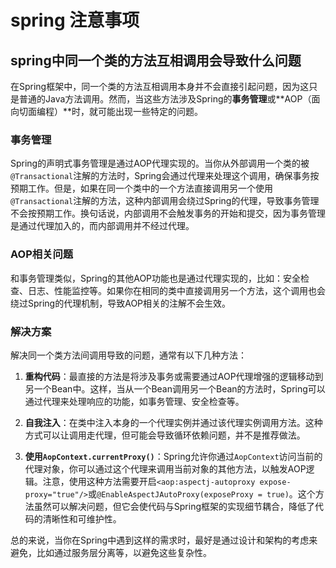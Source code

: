 # spring 注意事项

## spring中同一个类的方法互相调用会导致什么问题

在Spring框架中，同一个类的方法互相调用本身并不会直接引起问题，因为这只是普通的Java方法调用。然而，当这些方法涉及Spring的**事务管理**或**AOP（面向切面编程）**时，就可能出现一些特定的问题。

### 事务管理

Spring的声明式事务管理是通过AOP代理实现的。当你从外部调用一个类的被`@Transactional`注解的方法时，Spring会通过代理来处理这个调用，确保事务按预期工作。但是，如果在同一个类中的一个方法直接调用另一个使用`@Transactional`注解的方法，这种内部调用会绕过Spring的代理，导致事务管理不会按预期工作。换句话说，内部调用不会触发事务的开始和提交，因为事务管理是通过代理加入的，而内部调用并不经过代理。

### AOP相关问题

和事务管理类似，Spring的其他AOP功能也是通过代理实现的，比如：安全检查、日志、性能监控等。如果你在相同的类中直接调用另一个方法，这个调用也会绕过Spring的代理机制，导致AOP相关的注解不会生效。

### 解决方案

解决同一个类方法间调用导致的问题，通常有以下几种方法：

1. **重构代码**：最直接的方法是将涉及事务或需要通过AOP代理增强的逻辑移动到另一个Bean中。这样，当从一个Bean调用另一个Bean的方法时，Spring可以通过代理来处理响应的功能，如事务管理、安全检查等。

2. **自我注入**：在类中注入本身的一个代理实例并通过该代理实例调用方法。这种方式可以让调用走代理，但可能会导致循环依赖问题，并不是推荐做法。

3. **使用`AopContext.currentProxy()`**：Spring允许你通过`AopContext`访问当前的代理对象，你可以通过这个代理来调用当前对象的其他方法，以触发AOP逻辑。注意，使用这种方法需要开启`<aop:aspectj-autoproxy expose-proxy="true"/>`或`@EnableAspectJAutoProxy(exposeProxy = true)`。这个方法虽然可以解决问题，但它会使代码与Spring框架的实现细节耦合，降低了代码的清晰性和可维护性。

总的来说，当你在Spring中遇到这样的需求时，最好是通过设计和架构的考虑来避免，比如通过服务层分离等，以避免这些复杂性。
